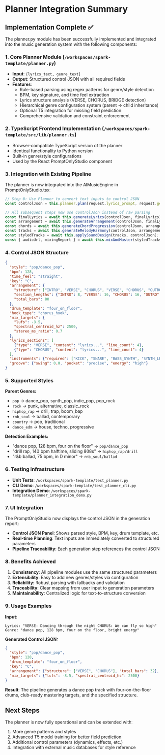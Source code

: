 # Planner Integration Summary

## Implementation Complete ✅

The planner.py module has been successfully implemented and integrated into the music generation system with the following components:

### 1. Core Planner Module (`/workspaces/spark-template/planner.py`)
- **Input**: `{lyrics_text, genre_text}`
- **Output**: Structured control JSON with all required fields
- **Features**:
  - Rule-based parsing using regex patterns for genre/style detection
  - BPM, key signature, and time feel extraction
  - Lyrics structure analysis (VERSE, CHORUS, BRIDGE detection)
  - Hierarchical genre configuration system (parent → child inheritance)
  - Optional T5 integration for missing field prediction
  - Comprehensive validation and constraint enforcement

### 2. TypeScript Frontend Implementation (`/workspaces/spark-template/src/lib/planner.ts`)
- Browser-compatible TypeScript version of the planner
- Identical functionality to Python version
- Built-in genre/style configurations
- Used by the React PromptOnlyStudio component

### 3. Integration with Existing Pipeline
The planner is now integrated into the AIMusicEngine in PromptOnlyStudio.tsx:

```typescript
// Step 0: Use Planner to convert text inputs to control JSON
const controlJson = this.planner.plan(request.lyrics_prompt, request.genre_description);

// All subsequent steps now use controlJson instead of raw parsing
const finalLyrics = await this.generateLyrics(controlJson, finalLyrics);
const arrangement = await this.generateArrangement(controlJson, finalLyrics);
const chords = await this.generateChordProgression(controlJson, arrangement);
const tracks = await this.generateMelodyHarmony(controlJson, arrangement, chords, finalLyrics);
const styledTracks = await this.applySoundDesign(tracks, controlJson);
const { audioUrl, mixingReport } = await this.mixAndMaster(styledTracks, controlJson);
```

### 4. Control JSON Structure
```json
{
  "style": "pop/dance_pop",
  "bpm": 128,
  "time_feel": "straight",
  "key": "C",
  "arrangement": {
    "structure": ["INTRO", "VERSE", "CHORUS", "VERSE", "CHORUS", "OUTRO"],
    "section_lengths": {"INTRO": 8, "VERSE": 16, "CHORUS": 16, "OUTRO": 8},
    "total_bars": 80
  },
  "drum_template": "four_on_floor",
  "hook_type": "chorus_hook",
  "mix_targets": {
    "lufs": -8.5,
    "spectral_centroid_hz": 2500,
    "stereo_ms_ratio": 0.7
  },
  "lyrics_sections": [
    {"type": "VERSE", "content": "lyrics...", "line_count": 4},
    {"type": "CHORUS", "content": "lyrics...", "line_count": 4}
  ],
  "instruments": {"required": ["KICK", "SNARE", "BASS_SYNTH", "SYNTH_LEAD"]},
  "groove": {"swing": 0.0, "pocket": "precise", "energy": "high"}
}
```

### 5. Supported Styles
**Parent Genres:**
- `pop` → dance_pop, synth_pop, indie_pop, pop_rock
- `rock` → punk, alternative, classic_rock
- `hiphop_rap` → drill, trap, boom_bap
- `rnb_soul` → ballad, contemporary
- `country` → pop, traditional
- `dance_edm` → house, techno, progressive

**Detection Examples:**
- "dance pop, 128 bpm, four on the floor" → `pop/dance_pop`
- "drill rap, 140 bpm halftime, sliding 808s" → `hiphop_rap/drill`
- "r&b ballad, 75 bpm, in D minor" → `rnb_soul/ballad`

### 6. Testing Infrastructure
- **Unit Tests**: `/workspaces/spark-template/test_planner.py`
- **CLI Demo**: `/workspaces/spark-template/test_planner_cli.py`
- **Integration Demo**: `/workspaces/spark-template/planner_integration_demo.py`

### 7. UI Integration
The PromptOnlyStudio now displays the control JSON in the generation report:
- **Control JSON Panel**: Shows parsed style, BPM, key, drum template, etc.
- **Real-time Planning**: Text inputs are immediately converted to structured parameters
- **Pipeline Traceability**: Each generation step references the control JSON

### 8. Benefits Achieved
1. **Consistency**: All pipeline modules use the same structured parameters
2. **Extensibility**: Easy to add new genres/styles via configuration
3. **Reliability**: Robust parsing with fallbacks and validation
4. **Traceability**: Clear mapping from user input to generation parameters
5. **Maintainability**: Centralized logic for text-to-structure conversion

### 9. Usage Examples

**Input:**
```
Lyrics: "VERSE: Dancing through the night CHORUS: We can fly so high"
Genre: "dance pop, 128 bpm, four on the floor, bright energy"
```

**Generated Control JSON:**
```json
{
  "style": "pop/dance_pop",
  "bpm": 128,
  "drum_template": "four_on_floor",
  "key": "C",
  "arrangement": {"structure": ["VERSE", "CHORUS"], "total_bars": 32},
  "mix_targets": {"lufs": -8.5, "spectral_centroid_hz": 2500}
}
```

**Result**: The pipeline generates a dance pop track with four-on-the-floor drums, club-ready mastering targets, and the specified structure.

## Next Steps
The planner is now fully operational and can be extended with:
1. More genre patterns and styles
2. Advanced T5 model training for better field prediction  
3. Additional control parameters (dynamics, effects, etc.)
4. Integration with external music databases for style reference